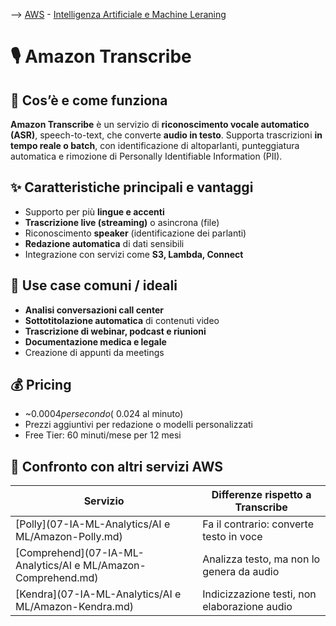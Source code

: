 --> [AWS](/00-Intro/AWS.md)  -  [Intelligenza Artificiale e Machine Leraning](/07-IA-ML-Analytics/Intelligenza-artificiale-Machine-Learning-e-Analytics.md)
# 🎙️ Amazon Transcribe

## 📘 Cos’è e come funziona

**Amazon Transcribe** è un servizio di **riconoscimento vocale automatico (ASR)**, speech-to-text, che converte **audio in testo**. Supporta trascrizioni **in tempo reale o batch**, con identificazione di altoparlanti, punteggiatura automatica e rimozione di Personally Identifiable Information (PII).

## ✨ Caratteristiche principali e vantaggi

- Supporto per più **lingue e accenti**
- **Trascrizione live (streaming)** o asincrona (file)
- Riconoscimento **speaker** (identificazione dei parlanti)
- **Redazione automatica** di dati sensibili
- Integrazione con servizi come **S3, Lambda, Connect**

## 🚀 Use case comuni / ideali

- **Analisi conversazioni call center**
- **Sottotitolazione automatica** di contenuti video
- **Trascrizione di webinar, podcast e riunioni**
- **Documentazione medica e legale**
- Creazione di appunti da meetings

## 💰 Pricing

- ~$0.0004 per secondo (~$0.024 al minuto)
- Prezzi aggiuntivi per redazione o modelli personalizzati
- Free Tier: 60 minuti/mese per 12 mesi

## 🔄 Confronto con altri servizi AWS

| Servizio            | Differenze rispetto a Transcribe                |
|---------------------|--------------------------------------------------|
| [Polly](07-IA-ML-Analytics/AI e ML/Amazon-Polly.md)   | Fa il contrario: converte testo in voce         |
| [Comprehend](07-IA-ML-Analytics/AI e ML/Amazon-Comprehend.md)   | Analizza testo, ma non lo genera da audio       |
| [Kendra](07-IA-ML-Analytics/AI e ML/Amazon-Kendra.md)     | Indicizzazione testi, non elaborazione audio    |
